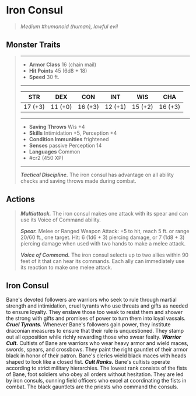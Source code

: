 # Iron Consul
>*Medium #humanoid (human), lawful evil*
## Monster Traits
>___
>- **Armor Class** 16 (chain mail)
>- **Hit Points** 45 (6d8 + 18)
>- **Speed** 30 ft.
>___
>|STR|DEX|CON|INT|WIS|CHA|
>|:---:|:---:|:---:|:---:|:---:|:---:|
>|17 (+3)|11 (+0)|16 (+3)|12 (+1)|15 (+2)|16 (+3)|
>___
>- **Saving Throws** Wis +4
>- **Skills** Intimidation +5, Perception +4
>- **Condition Immunities** frightened
>- **Senses** passive Perception 14
>- **Languages** Common
>- #cr2 (450 XP)
>___
>***Tactical Discipline.*** The iron consul has advantage on all ability checks and saving throws made during combat.  
>
## Actions
>***Multiattack.*** The iron consul makes one attack with its spear and can use its Voice of Command ability.  
>
>***Spear.*** Melee  or Ranged Weapon Attack: +5 to hit, reach 5 ft. or range 20/60 ft., one target. Hit: 6 (1d6 + 3) piercing damage, or 7 (1d8 + 3) piercing damage when used with two hands to make a melee attack.  
>
>***Voice of Command.*** The iron consul selects up to two allies within 90 feet of it that can hear its commands. Each ally can immediately use its reaction to make one melee attack.
## Iron Consul
Bane's devoted followers are warriors who seek to rule through martial strength and intimidation, cruel tyrants who use threats and gifts as needed to ensure loyalty. They enslave those too weak to resist them and shower the strong with gifts and promises of power to turn them into loyal vassals.
***Cruel Tyrants.*** Whenever Bane's followers gain power, they institute draconian measures to ensure that their rule is unquestioned. They stamp out all opposition while richly rewarding those who swear fealty.
***Warrior Cult.*** Cultists of Bane are warriors who wear heavy armor and wield maces, swords, spears, and crossbows. They paint the right gauntlet of their armor black in honor of their patron. Bane's clerics wield black maces with heads shaped to look like a closed fist.
***Cult Ranks.*** Bane's cultists operate according to strict military hierarchies. The lowest rank consists of the fists of Bane, foot soldiers who obey all orders without hesitation. They are led by iron consuls, cunning field officers who excel at coordinating the fists in combat. The black gauntlets are the priests who command the consuls.